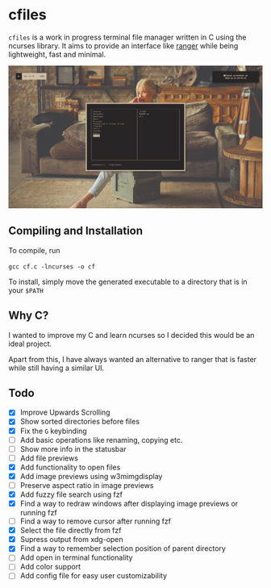 # cfiles
`cfiles` is a work in progress terminal file manager written in C using the ncurses
library. It aims to provide an interface like [ranger](https://github.com/ranger/ranger) while being lightweight, fast and
minimal.

![screenshot](cf.png)

## Compiling and Installation
To compile, run

   `gcc cf.c -lncurses -o cf`

To install, simply move the generated executable to a directory that is in your `$PATH`

## Why C?
I wanted to improve my C and learn ncurses so I decided this would be an ideal project.

Apart from this, I have always wanted an alternative to ranger that is faster while still having
a similar UI.

## Todo
- [x] Improve Upwards Scrolling
- [x] Show sorted directories before files
- [x] Fix the `G` keybinding
- [ ] Add basic operations like renaming, copying etc.
- [ ] Show more info in the statusbar
- [ ] Add file previews
- [x] Add functionality to open files
- [x] Add image previews using w3mimgdisplay
- [ ] Preserve aspect ratio in image previews
- [x] Add fuzzy file search using fzf
- [x] Find a way to redraw windows after displaying image previews or running fzf
- [ ] Find a way to remove cursor after running fzf
- [x] Select the file directly from fzf
- [x] Supress output from xdg-open
- [x] Find a way to remember selection position of parent directory
- [ ] Add open in terminal functionality
- [ ] Add color support
- [ ] Add config file for easy user customizability
